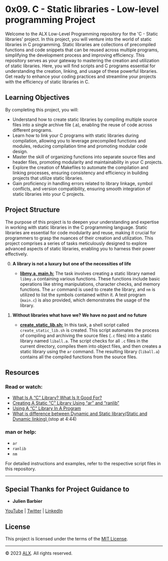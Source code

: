 # 0x09. C - Static libraries - Low-level programming Project

Welcome to the ALX Low-Level Programming repository for the 'C - Static libraries' project. In this project, you will venture into the world of static libraries in C programming. Static libraries are collections of precompiled functions and code snippets that can be reused across multiple programs, simplifying the development process and improving efficiency. This repository serves as your gateway to mastering the creation and utilization of static libraries. Here, you will find scripts and C programs essential for understanding the creation, linking, and usage of these powerful libraries. Get ready to enhance your coding practices and streamline your projects with the efficiency of static libraries in C.

## Learning Objectives

By completing this project, you will:

- Understand how to create static libraries by compiling multiple source files into a single archive file (.a), enabling the reuse of code across different programs.
- Learn how to link your C programs with static libraries during compilation, allowing you to leverage precompiled functions and modules, reducing compilation time and promoting modular code design.
- Master the skill of organizing functions into separate source files and header files, promoting modularity and maintainability in your C projects.
- Explore the creation of Makefiles to automate the compilation and linking processes, ensuring consistency and efficiency in building projects that utilize static libraries.
- Gain proficiency in handling errors related to library linkage, symbol conflicts, and version compatibility, ensuring smooth integration of static libraries into your C projects.

## Project Structure

The purpose of this project is to deepen your understanding and expertise in working with static libraries in the C programming language. Static libraries are essential for code modularity and reuse, making it crucial for programmers to grasp the nuances of their creation and utilization. This project comprises a series of tasks meticulously designed to explore advanced aspects of static libraries, enabling you to harness their power effectively.

0. **A library is not a luxury but one of the necessities of life**
    - **[libmy.a, ](libmy.a)[main.h:](main.h)** The task involves creating a static library named `libmy.a` containing various functions. These functions include basic operations like string manipulations, character checks, and memory functions. The `ar` command is used to create the library, and `nm` is utilized to list the symbols contained within it. A test program (`main.c`) is also provided, which demonstrates the usage of the library.

1. **Without libraries what have we? We have no past and no future**
    - **[create_static_lib.sh:](create_static_lib.sh)** In this task, a shell script called `create_static_lib.sh` is created. This script automates the process of compiling and archiving the source files (`.c` files) into a static library named `liball.a`. The script checks for all `.c` files in the current directory, compiles them into object files, and then creates a static library using the `ar` command. The resulting library (`liball.a`) contains all the compiled functions from the source files.

## Resources

### Read or watch:

- [What Is A “C” Library? What Is It Good For?](https://docencia.ac.upc.edu/FIB/USO/Bibliografia/unix-c-libraries.html)
- [Creating A Static “C” Library Using “ar” and “ranlib”](https://docencia.ac.upc.edu/FIB/USO/Bibliografia/unix-c-libraries.html)
- [Using A “C” Library In A Program](https://docencia.ac.upc.edu/FIB/USO/Bibliografia/unix-c-libraries.html)
- [What is difference between Dynamic and Static library(Static and Dynamic linking) ](https://www.youtube.com/watch?v=eW5he5uFBNM) (stop at 4:44)

### man or help:

- `ar`
- `ranlib`
- `nm`

For detailed instructions and examples, refer to the respective script files in this repository.

---

## Special Thanks for Project Guidance to 

- **Julien Barbier**

[YouTube](https://www.youtube.com/@0xJulien) | [Twitter](https://twitter.com/julienbarbier42) | [LinkedIn](https://www.linkedin.com/in/julienbarbier/)

## License

This project is licensed under the terms of the [MIT License](https://www.alxafrica.com/terms-conditions-portal/).

---

© 2023 [ALX](https://www.alxafrica.com/). All rights reserved.
